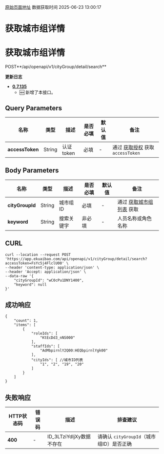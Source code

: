 [原始页面地址](https://docs.ekuaibao.com/docs/open-api/city/get-city-group-details)
数据获取时间 2025-06-23 13:00:17

# 获取城市组详情

# 获取城市组详情  
  
POST**/api/openapi/v1/cityGroup/detail/search**

**更新日志**

  * [**0.7.135**](/updateLog/update-log#07135)
    * 🆕 新增了本接口。



## Query Parameters​

名称| 类型| 描述| 是否必填| 默认值| 备注  
---|---|---|---|---|---  
**accessToken**|  String| 认证token| 必填| -| 通过 [获取授权](/docs/open-api/getting-started/auth) 获取 `accessToken`  
  
## Body Parameters​

名称| 类型| 描述| 是否必填| 默认值| 备注  
---|---|---|---|---|---  
**cityGroupId**|  String| 城市组ID| 必填| -| 通过 [获取城市组列表](/docs/open-api/city/get-city-group) 获取  
**keyword**|  String| 搜索关键字| 非必填| -| 人员名称或角色名称  
  
## CURL​
    
    
    curl --location --request POST 'https://app.ekuaibao.com/api/openapi/v1/cityGroup/detail/search?accessToken=FsYc5j4FlclU00' \  
    --header 'content-type: application/json' \  
    --header 'Accept: application/json' \  
    --data-raw '{  
        "cityGroupId": "wC0cPu1DNY1400",  
        "keyword": null  
    }'  
    

## 成功响应​
    
    
    {  
        "count": 1,  
        "items": [  
            {  
                "roleIds": [  
                    "KtEcDd3_nNS000"  
                ],  
                "staffIds": [  
                    "AdMbpirnlY2Q00:HEQbpirnlYgk00"  
                ],  
                "cityIds": [ //城市ID列表  
                    "1", "2", "19", "20"  
                ]  
            }  
        ]  
    }  
    

## 失败响应​

HTTP状态码| 错误码| 描述| 排查建议  
---|---|---|---  
**400**|  -| ID_3LTziYdljXy数据不存在| 请确认 `cityGroupId`（城市组ID）是否正确
